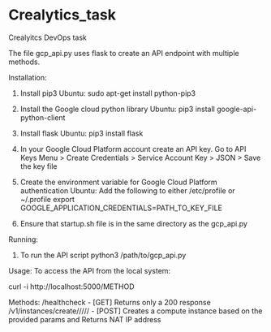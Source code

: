 # Crealytics_task
Crealyitcs DevOps task

The file gcp_api.py uses flask to create an API endpoint with multiple methods.

Installation:
1) Install pip3
  Ubuntu: sudo apt-get install python-pip3

2) Install the Google cloud python library
  Ubuntu: pip3 install google-api-python-client

3) Install flask
  Ubuntu: pip3 install flask

4) In your Google Cloud Platform account create an API key. Go to
  API Keys Menu > Create Credentials > Service Account Key > JSON > Save the key file

5) Create the environment variable for Google Cloud Platform authentication
  Ubuntu: Add the following to either /etc/profile or ~/.profile
  export GOOGLE_APPLICATION_CREDENTIALS=PATH_TO_KEY_FILE

6) Ensure that startup.sh file is in the same directory as the gcp_api.py


Running:
1) To run the API script
  python3 /path/to/gcp_api.py

Usage:
To access the API from the local system:

curl -i http://localhost:5000/METHOD

Methods:
/healthcheck - [GET] Returns only a 200 response
/v1/instances/create/<project>/<zone>/<name>/<username>/<password> - [POST] Creates a compute
    instance based on the provided params and Returns NAT IP address
